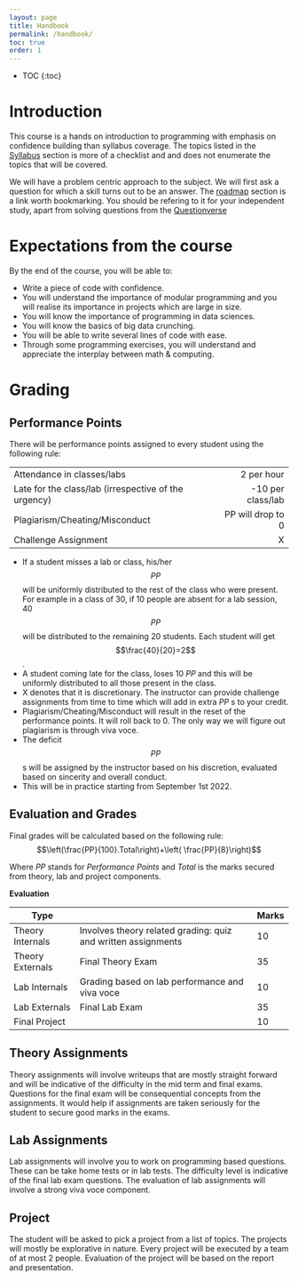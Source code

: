 ```yaml
---
layout: page
title: Handbook 
permalink: /handbook/
toc: true
order: 1
---
```





* TOC
{:toc}

# Introduction

This course is a hands on introduction to programming with emphasis on confidence building than syllabus coverage. The topics listed in the [Syllabus](/plaksha/syllabus/) section is more of a checklist and and does not enumerate the topics that will be covered. 

We will have a problem centric approach to the subject. We will first ask a question for which a skill turns out to be an answer. The [roadmap](/plaksha/roadmap/) section is a link worth bookmarking. You should be refering to it for your independent study, apart from solving questions from the [Questionverse](/plaksha/questionverse/)


# Expectations from the course
By the end of the course, you will be able to:

* Write a piece of code with confidence.
* You will understand the importance of modular programming and you will realise its importance in projects which are large in size.
* You will know the importance of programming in data sciences.
* You will know the basics of big data crunching.
* You will be able to write several lines of code with ease. 
* Through some programming exercises, you will understand and appreciate the interplay between math & computing.


# Grading
## Performance Points

There will be performance points assigned to every student using the following rule:

|                                                      |                   |
| ---------------------------------------------------- | ----------------: |
| Attendance in classes/labs                           |       2 per hour  |
| Late for the class/lab (irrespective of the urgency) | -10 per class/lab |
| Plagiarism/Cheating/Misconduct                       | PP will drop to 0 |
| Challenge Assignment                                 |                 X |

* If a student misses a lab or class, his/her $$PP$$ will be uniformly distributed to the rest of the class who were present. For example in a class of 30, if 10 people are absent for a lab session, 40 $$PP$$ will be distributed to the remaining 20 students. Each student will get $$\frac{40}{20}=2$$.
* A student coming late for the class, loses 10 $PP$ and this will be uniformly distributed to all those present in the class.
* X denotes that it is discretionary. The instructor can provide challenge assignments from time to time which will add in extra _PP_ s to your credit.
* Plagiarism/Cheating/Misconduct will result in the reset of the performance points. It will roll back to 0. The only way we will figure out plagiarism is through viva voce.  
* The deficit $$ PP $$s will be assigned by the instructor based on his discretion, evaluated based on sincerity and overall conduct. 
* This will be in practice starting from September 1st 2022.



## Evaluation and Grades

Final grades will be calculated based on the following rule:
$$\left(\frac{PP}{100}.Total\right)+\left( \frac{PP}{8}\right)$$

Where _PP_ stands for _Performance Points_ and _Total_ is the marks secured from theory, lab and project components.

**Evaluation**

| Type |  |Marks|
|--|--|--|
|Theory Internals|Involves theory related grading: quiz and written assignments|10|
|Theory Externals|Final Theory Exam|35|
|Lab Internals|Grading based on lab performance and viva voce|10|
|Lab Externals|Final Lab Exam|35|
|Final Project||10|


## Theory Assignments
Theory assignments will involve writeups that are mostly straight forward and will be indicative of the difficulty in the mid term and final exams. Questions for the final exam will be consequential concepts from the assignments. It would help if assignments are taken seriously for the student to secure good marks in the exams.

## Lab Assignments
Lab assignments will involve you to work on programming based questions. These can be take home tests or in lab tests. The difficulty level is indicative of the final lab exam questions. The evaluation of lab assignments will involve a strong viva voce component.

## Project
The student will be asked to pick a project from a list of topics. The projects will mostly be explorative in nature. Every project will be executed by a team of at most 2 people. Evaluation of the project will be based on the report and presentation.
